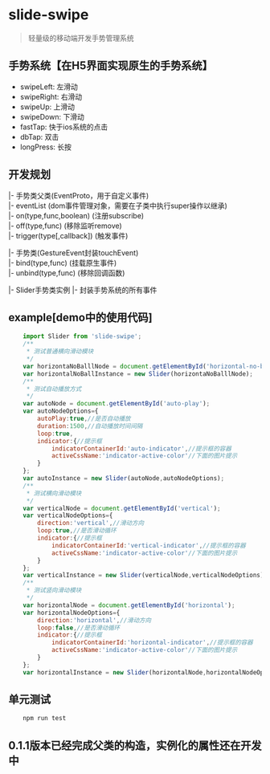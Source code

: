 # slide-swipe
> 轻量级的移动端开发手势管理系统

## 手势系统【在H5界面实现原生的手势系统】
- swipeLeft: 左滑动
- swipeRight: 右滑动
- swipeUp: 上滑动
- swipeDown: 下滑动
- fastTap: 快于ios系统的点击
- dbTap: 双击
- longPress: 长按

## 开发规划
|- 手势类父类(EventProto，用于自定义事件)  
|- eventList (dom事件管理对象，需要在子类中执行super操作以继承)  
|- on(type,func,boolean) (注册subscribe)  
|- off(type,func) (移除监听remove)  
|- trigger(type[,callback]) (触发事件)

|- 手势类(GestureEvent封装touchEvent)    
|- bind(type,func) (挂载原生事件)  
|- unbind(type,func) (移除回调函数) 
  
|- Slider手势类实例
|- 封装手势系统的所有事件

## example[demo中的使用代码]
```javascript
    import Slider from 'slide-swipe';
    /**
     * 测试普通横向滑动模块
     */
    var horizontaNoBalllNode = document.getElementById('horizontal-no-ball');
    var horizontalNoBallInstance = new Slider(horizontaNoBalllNode);
    /**
     * 测试自动播放方式
     */
    var autoNode = document.getElementById('auto-play');
    var autoNodeOptions={
        autoPlay:true,//是否自动播放
        duration:1500,//自动播放时间间隔
        loop:true,
        indicator:{//提示框
            indicatorContainerId:'auto-indicator',//提示框的容器
            activeCssName:'indicator-active-color'//下面的图片提示
        }
    };
    var autoInstance = new Slider(autoNode,autoNodeOptions);    
    /**
     * 测试横向滑动模块
     */
    var verticalNode = document.getElementById('vertical');
    var verticalNodeOptions={
        direction:'vertical',//滑动方向
        loop:true,//是否滑动循环
        indicator:{//提示框
            indicatorContainerId:'vertical-indicator',//提示框的容器
            activeCssName:'indicator-active-color'//下面的图片提示
        }
    };
    var verticalInstance = new Slider(verticalNode,verticalNodeOptions);    
    /**
     * 测试竖向滑动模块
     */
    var horizontalNode = document.getElementById('horizontal');
    var horizontalNodeOptions={
        direction:'horizontal',//滑动方向
        loop:false,//是否滑动循环
        indicator:{//提示框
            indicatorContainerId:'horizontal-indicator',//提示框的容器
            activeCssName:'indicator-active-color'//下面的图片提示
        }
    };
    var horizontalInstance = new Slider(horizontalNode,horizontalNodeOptions);
```


   
## 单元测试
``` bash
    npm run test
```

## 0.1.1版本已经完成父类的构造，实例化的属性还在开发中